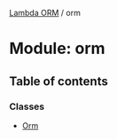 [Lambda ORM](../README.md) / orm

# Module: orm

## Table of contents

### Classes

- [Orm](../classes/orm.Orm.md)
